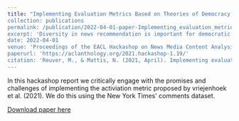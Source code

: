 ```yaml
---
title: "Implementing Evaluation Metrics Based on Theories of Democracy in News Comment Recommendation (Hackathon Report)'
collection: publications
permalink: /publication/2022-04-01-paper-Implementing_evaluation_metrics
excerpt: 'Diversity in news recommendation is important for democratic debate. Current recommendation strategies, as well as evaluation metrics for recommender systems, do not explicitly focus on this aspect of news recommendation. In the 2021 Embeddia Hackathon, we implemented one novel, normative theory-based evaluation metric, “activation”, and use it to compare two recommendation strategies of New York Times comments, one based on user likes and another on editor picks. We found that both comment recommendation strategies lead to recommendations consistently less activating than the available comments in the pool of data, but the editor’s picks more so. This might indicate that New York Times editors’ support a deliberative democratic model, in which less activation is deemed ideal for democratic debate.'
date: 2022-04-01
venue: 'Proceedings of the EACL Hackashop on News Media Content Analysis and Automated Report Generation'
paperurl: 'https://aclanthology.org/2021.hackashop-1.19/'
citation: 'Reuver, M., & Mattis, N. (2021, April). Implementing evaluation metrics based on theories of democracy in news comment recommendation (Hackathon report). In <i>Proceedings of the EACL Hackashop on News Media Content Analysis and Automated Report Generation</i> (pp. 134-139).'
---
```


In this hackashop report we critically engage with the promises and challenges of implementing the activiation metric proposed by vriejenhoek et al. (2021). We do this using the New York Times' comments dataset.

[Download paper here](http://nickma101.github.io/files/Nudging_towards_news_diversity.pdf)
